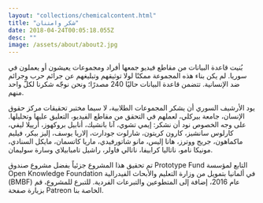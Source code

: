 ```yaml
---
layout: "collections/chemicalcontent.html"
title: "شكر وامتنان"
date: 2018-04-24T00:05:18.055Z
desc: ""
image: /assets/about/about2.jpg
---
```


بُنيت قاعدة البيانات من مقاطع فيديو جمعها أفراد ومجموعات يعيشون أو يعملون في سوريا. لم يكن بناء هذه المجموعة ممكنًا لولا توثيقهم وتبليغهم عن جرائم حرب وجرائم ضد الإنسانية. تتضمن قاعدة البيانات حاليًا 240 مصدرًا؛ ونحن نوجّه شكرنا لكلّ واحد منهم.

يود الأرشيف السوري أن يشكر المجموعات الطلابية، لا سيما مختبر تحقيقات مركز حقوق الإنسان، جامعة بيركلي، لعملهم في التحقق من مقاطع الفيديو، التعليق عليها وتحليلها. على وجه الخصوص نود أن نشكر: إيمي تشوي، آنا بانشيك، أنابيل بروكهوز، أرييلا ليفي، كارلوس سانشيز، كارون كريتون، شارلوت جودارت، إلاريا يوسف، إليز بيكر، فيليم ماكماهون، جريج ووترز، هانا إليس، مانو شاتورفيدي، ماريا كاتسمان، مايكل السنادي، مونيكا نامو، ناتاليا كرابيفا، ناتالي فاولر، راشيل تامبابيلاي وسارة سوليمان.

تم تحقيق هذا المشروع جزئياً بفضل مشروع صندوق Prototype Fund التابع لمؤسسة Open Knowledge Foundation في ألمانيا بتمويل من وزارة التعليم والأبحاث الفيدرالية (BMBF) عام 2016، إضافة إلى المتطوعين والتبرعات الفردية. للتبرع للمشروع، قم بزيارة صفحة Patreon الخاصة بنا.
